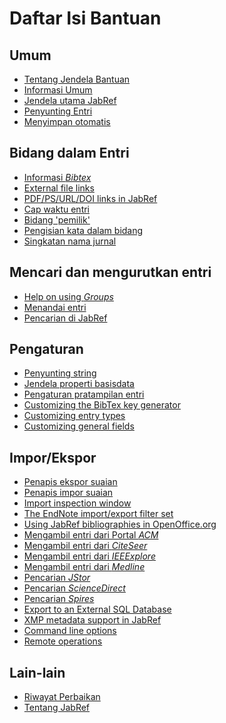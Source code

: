 Daftar Isi Bantuan
==================

Umum
----

-   [Tentang Jendela Bantuan](HelpHelp.html)
-   [Informasi Umum](JabRefHelp.html)
-   [Jendela utama JabRef](BaseFrameHelp.html)
-   [Penyunting Entri](EntryEditorHelp.html)
-   [Menyimpan otomatis](Autosave.html)

Bidang dalam Entri
------------------

-   [Informasi *Bibtex*](BibtexHelp.html)
-   [External file links](FileLinks.html)
-   [PDF/PS/URL/DOI links in JabRef](ExternalFiles.html)
-   [Cap waktu entri](TimeStampHelp.html)
-   [Bidang 'pemilik'](OwnerHelp.html)
-   [Pengisian kata dalam bidang](ContentSelectorHelp.html)
-   [Singkatan nama jurnal](JournalAbbreviations.html)

Mencari dan mengurutkan entri
-----------------------------

-   [Help on using *Groups*](GroupsHelp.html)
-   [Menandai entri](MarkingHelp.html)
-   [Pencarian di JabRef](SearchHelp.html)

Pengaturan
----------

-   [Penyunting string](StringEditorHelp.html)
-   [Jendela properti basisdata](DatabaseProperties.html)
-   [Pengaturan pratampilan entri](PreviewHelp.html)
-   [Customizing the BibTex key generator](LabelPatterns.html)
-   [Customizing entry types](CustomEntriesHelp.html)
-   [Customizing general fields](GeneralFields.html)

Impor/Ekspor
------------

-   [Penapis ekspor suaian](CustomExports.html)
-   [Penapis impor suaian](CustomImports.html)
-   [Import inspection window](ImportInspectionDialog.html)
-   [The EndNote import/export filter set](EndNoteFilters.html)
-   [Using JabRef bibliographies in OpenOffice.org](OpenOfficeHelp.html)
-   [Mengambil entri dari Portal *ACM*](ACMPortalHelp.html)
-   [Mengambil entri dari *CiteSeer*](CiteSeerHelp.html)
-   [Mengambil entri dari *IEEExplore*](IEEEXploreHelp.html)
-   [Mengambil entri dari *Medline*](MedlineHelp.html)
-   [Pencarian *JStor*](JSTOR.html)
-   [Pencarian *ScienceDirect*](ScienceDirect.html)
-   [Pencarian *Spires*](Spires.html)
-   [Export to an External SQL Database](SQLExport.html)
-   [XMP metadata support in JabRef](XMPHelp.html)
-   [Command line options](CommandLine.html)
-   [Remote operations](RemoteHelp.html)

Lain-lain
---------

-   [Riwayat Perbaikan](RevisionHistory.html)
-   [Tentang JabRef](About.html)

